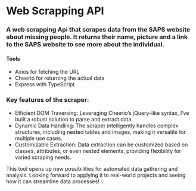 # Web Scrapping API

### A web scrapping Api that scrapes data from the SAPS website about missing people. It returns their name, picture and a link to the SAPS website to see more about the individual.

#### Tools
  - Axios for fetching the URL
  - Cheerio for returning the actual data
  - Express with TypeScript

### Key features of the scraper:

- Efficient DOM Traversing: Leveraging Cheerio’s jQuery-like syntax, I’ve built a robust solution to parse and extract data.
- Dynamic Data Handling: The scraper intelligently handles complex structures, including nested tables and images, making it versatile for multiple use cases.
- Customizable Extraction: Data extraction can be customized based on classes, attributes, or even nested elements, providing flexibility for varied scraping needs.
  
This tool opens up new possibilities for automated data gathering and analysis. Looking forward to applying it to real-world projects and seeing how it can streamline data processes! 💡
